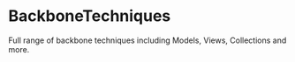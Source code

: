 BackboneTechniques
==================

Full range of backbone techniques including Models, Views, Collections and more.
